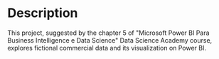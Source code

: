 # Description
This project, suggested by the chapter 5 of "Microsoft Power BI Para Business Intelligence e Data Science" Data Science Academy course, explores fictional commercial data and its visualization on Power BI. 
